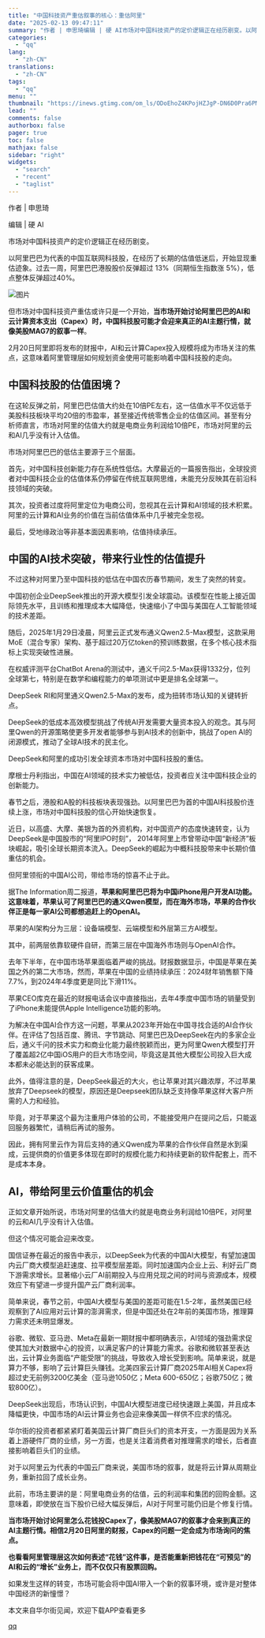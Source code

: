 ```yaml
---
title: "中国科技资产重估叙事的核心：重估阿里"
date: "2025-02-13 09:47:11"
summary: "作者 | 申思琦编辑 | 硬 AI市场对中国科技资产的定价逻辑正在经历剧变。以阿里巴巴为代表的中国互..."
categories:
  - "qq"
lang:
  - "zh-CN"
translations:
  - "zh-CN"
tags:
  - "qq"
menu: ""
thumbnail: "https://inews.gtimg.com/om_ls/ODoEhoZ4KPojHZJgP-DN6D0Pra6PMPI1z-duzIPIMqHbsAA_640360/0"
lead: ""
comments: false
authorbox: false
pager: true
toc: false
mathjax: false
sidebar: "right"
widgets:
  - "search"
  - "recent"
  - "taglist"
---
```


作者 | 申思琦

编辑 | 硬 AI

市场对中国科技资产的定价逻辑正在经历剧变。

以阿里巴巴为代表的中国互联网科技股，在经历了长期的估值低迷后，开始显现重估迹象。过去一周，阿里巴巴港股股价反弹超过 13%（同期恒生指数涨 5%），低点整体反弹超过40%。

![图片](https://inews.gtimg.com/om_bt/O1ApE6Ap1dnO5xVNnU9NFlhd01pB8Be9mYLU1vvVrnp-sAA/641)

但市场对中国科技资产重估或许只是一个开始，**当市场开始讨论阿里巴巴的AI和云计算资本支出（Capex）时，中国科技股可能才会迎来真正的AI主题行情，就像美股MAG7的叙事一样**。

2月20日阿里即将发布的财报中，AI和云计算Capex投入规模将成为市场关注的焦点，这意味着阿里管理层如何规划资金使用可能影响着中国科技股的走向。

**中国科技股的估值困境？**
---------------

在这轮反弹之前，阿里巴巴估值大约处在10倍PE左右，这一估值水平不仅远低于美股科技板块平均20倍的市盈率，甚至接近传统零售企业的估值区间。甚至有分析师直言，市场对阿里的估值大约就是电商业务利润给10倍PE，市场对阿里的云和AI几乎没有计入估值。

市场对阿里巴巴的低估主要源于三个层面。

首先，对中国科技创新能力存在系统性低估。大摩最近的一篇报告指出，全球投资者对中国科技企业的估值体系仍停留在传统互联网思维，未能充分反映其在前沿科技领域的突破。

其次，投资者过度将阿里定位为电商公司，忽视其在云计算和AI领域的技术积累。阿里的云计算和AI业务的价值在当前估值体系中几乎被完全忽视。

最后，受地缘政治等非基本面因素影响，估值持续承压。

**中国的AI技术突破，带来行业性的估值提升**
------------------------

不过这种对阿里乃至中国科技的低估在中国农历春节期间，发生了突然的转变。

中国初创企业DeepSeek推出的开源大模型引发全球震动。该模型在性能上接近国际领先水平，且训练和推理成本大幅降低，快速缩小了中国与美国在人工智能领域的技术差距。

随后，2025年1月29日凌晨，阿里云正式发布通义Qwen2.5-Max模型，这款采用MoE（混合专家）架构、基于超过20万亿token的预训练数据，在多个核心技术指标上实现突破性进展。

在权威评测平台ChatBot Arena的测试中，通义千问2.5-Max获得1332分，位列全球第七，特别是在数学和编程能力的单项测试中更是排名全球第一。

DeepSeek RI和阿里通义Qwen2.5-Max的发布，成为扭转市场认知的关键转折点。

DeepSeek的低成本高效模型挑战了传统AI开发需要大量资本投入的观念。其与阿里Qwen的开源策略使更多开发者能够参与到AI技术的创新中，挑战了open AI的闭源模式，推动了全球AI技术的民主化。

DeepSeek和阿里的成功引发全球资本市场对中国科技股的重估。

摩根士丹利指出，中国在AI领域的技术实力被低估，投资者应关注中国科技企业的创新能力。

春节之后，港股和A股的科技板块表现强劲。以阿里巴巴为首的中国AI科技股价连续上涨，市场对中国科技股的信心开始快速恢复。

近日，以高盛、大摩、美银为首的外资机构，对中国资产的态度快速转变，认为DeepSeek是中国股市的“阿里IPO时刻”， 2014年阿里上市曾带动中国“新经济”板块崛起，吸引全球长期资本流入。DeepSeek的崛起为中概科技股带来中长期价值重估的机会。

但阿里领衔的中国AI公司，带给市场的惊喜不止于此。

据The Information周二报道，**苹果和阿里巴巴将为中国iPhone用户开发AI功能。这意味着，苹果认可了阿里巴巴的通义Qwen模型，而在海外市场，苹果的合作伙伴正是每一家AI公司都想追赶上的OpenAI。**

苹果的AI架构分为三层：设备端模型、云端模型和外层第三方AI模型。

其中，前两层依靠软硬件自研，而第三层在中国海外市场则与OpenAI合作。

去年下半年，在中国市场苹果面临着严峻的挑战。财报数据显示，中国是苹果在美国之外的第二大市场，然而，苹果在中国的业绩持续承压：2024财年销售额下降7.7%，到2024年4季度更是同比下滑11%。

苹果CEO库克在最近的财报电话会议中直接指出，去年4季度中国市场的销量受到了iPhone未能提供Apple Intelligence功能的影响。

为解决在中国AI合作方这一问题，苹果从2023年开始在中国寻找合适的AI合作伙伴。在评估了包括百度、腾讯、字节跳动、阿里巴巴及DeepSeek在内的多家企业后，通义千问的技术实力和商业化能力最终脱颖而出，更为阿里Qwen大模型打开了覆盖超2亿中国iOS用户的巨大市场空间，毕竟这是其他大模型公司投入巨大成本都未必能达到的获客成果。

此外，值得注意的是，DeepSeek最近的大火，也让苹果对其兴趣浓厚，不过苹果放弃了Deepseek的模型，原因还是Deepseek团队缺乏支持像苹果这样大客户所需的人力和经验。

毕竟，对于苹果这个最为注重用户体验的公司，不能接受用户在提问之后，只能返回服务器繁忙，请稍后再试的服务。

因此，拥有阿里云作为背后支持的通义Qwen成为苹果的合作伙伴自然是水到渠成，云提供商的价值更多体现在即时的规模化能力和持续更新的软件配套上，而不是成本本身。

**AI，带给阿里云价值重估的机会**
-------------------

正如文章开始所说，市场对阿里的估值大约就是电商业务利润给10倍PE，对阿里的云和AI几乎没有计入估值。

但这个情况可能会迎来改变。

国信证券在最近的报告中表示，以DeepSeek为代表的中国AI大模型，有望加速国内云厂商大模型追赶速度、拉平模型层差距。同时加速国内企业上云、利好云厂商下游需求增长。显著缩小云厂AI前期投入与应用兑现之间的时间与资源成本，规模效应下有望进一步提升国产云厂商利润率。

简单来说，春节之前，中国AI大模型与美国的差距可能在1.5-2年，虽然美国已经观察到了AI应用对云计算的澎湃需求，但是中国还处在2年前的美国市场，推理算力需求还未明显爆发。

谷歌、微软、亚马逊、Meta在最新一期财报中都明确表示，AI领域的强劲需求促使其加大对数据中心的投资，以满足客户的计算能力需求。谷歌和微软甚至表达出，云计算业务面临“产能受限”的挑战，导致收入增长受到影响。简单来说，就是算力不够，影响了云计算巨头赚钱。北美四家云计算厂商2025年AI相关Capex将超过史无前例3200亿美金（亚马逊1050亿；Meta 600-650亿；谷歌750亿；微软800亿）。

DeepSeek出现后，市场认识到，中国AI大模型进度已经快速跟上美国，并且成本降幅更快，中国市场的AI云计算业务也会迎来像美国一样供不应求的情况。

华尔街的投资者都紧紧盯着美国云计算厂商巨头们的资本开支，一方面是因为关系着上游硬件厂商的业绩，另一方面，也是关注着消费者对推理需求的增长，后者直接影响着巨头们的业绩。

对于以阿里云为代表的中国云厂商来说，美国市场的叙事，就是将云计算从周期业务，重新拉回了成长业务。

此前，市场主要讲的是：阿里电商业务的估值，云的利润率和集团的回购金额。这意味着，即使放在当下股价已经大幅反弹后，AI对于阿里可能仍旧是个修复行情。

**当市场开始讨论阿里怎么花钱投Capex了，像美股MAG7的叙事才会来到真正的AI主题行情。相信2月20日阿里的财报，Capex的问题一定会成为市场询问的焦点。**

**也看看阿里管理层这次如何表述“花钱”这件事，是否能重新把钱花在“可预见”的AI和云的“增长”业务上，而不仅仅只有股票回购。**

如果发生这样的转变，市场可能会将中国AI带入一个新的叙事环境，或许是对整体中国经济的新憧憬？

本文来自华尔街见闻，欢迎下载APP查看更多

[qq](https://new.qq.com/rain/a/20250213A023F200)
